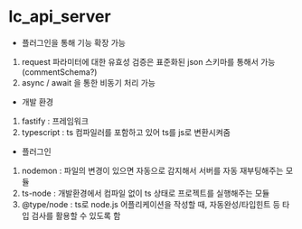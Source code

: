 # lc_api_server

- 플러그인을 통해 기능 확장 가능
1. request 파라미터에 대한 유효성 검증은 표준화된 json 스키마를 통해서 가능 (commentSchema?)
2. async / await 을 통한 비동기 처리 가능

- 개발 환경
1. fastify : 프레임워크
2. typescript : ts 컴파일러를 포함하고 있어 ts를 js로 변환시켜줌 

- 플러그인
1. nodemon : 파일의 변경이 있으면 자동으로 감지해서 서버를 자동 재부팅해주는 모듈
2. ts-node : 개발환경에서 컴파일 없이 ts 상태로 프로젝트를 실행해주는 모듈
3. @type/node : ts로 node.js 어플리케이션을 작성할 때, 자동완성/타입힌트 등 타입 검사를 활용할 수 있도록 함
